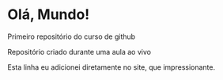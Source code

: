 # Olá, Mundo!
 Primeiro repositório do curso de github

 Repositório criado durante uma aula ao vivo
 
 Esta linha eu adicionei diretamente no site, que impressionante.
